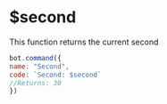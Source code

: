 # $second

This function returns the current second

```javascript
bot.command({
name: "Second",
code: `Second: $second`
//Returns: 30
})
```

